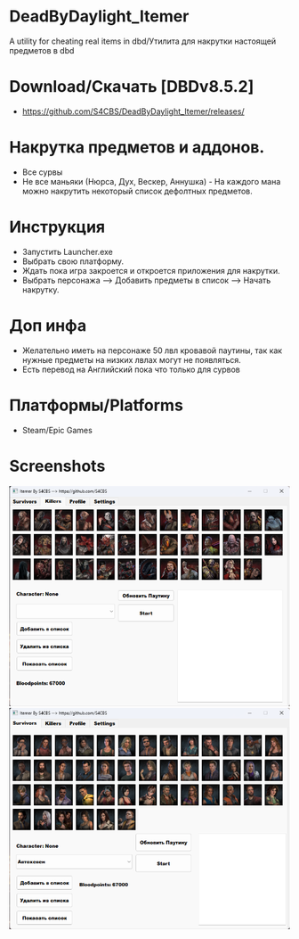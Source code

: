 # DeadByDaylight_Itemer
A utility for cheating real items in dbd/Утилита для накрутки настоящей предметов в dbd

# Download/Скачать [DBDv8.5.2]
- https://github.com/S4CBS/DeadByDaylight_Itemer/releases/

# Накрутка предметов и аддонов. 
- Все сурвы
- Не все маньяки (Нюрса, Дух, Вескер, Аннушка) - На каждого мана можно накрутить некоторый список дефолтных предметов.

# Инструкция
- Запустить Launcher.exe
- Выбрать свою платформу.
- Ждать пока игра закроется и откроется приложения для накрутки.
- Выбрать персонажа --> Добавить предметы в список --> Начать накрутку.

# Доп инфа
- Желательно иметь на персонаже 50 лвл кровавой паутины, так как нужные предметы на низких лвлах могут не появляться.
- Есть перевод на Английский пока что только для сурвов

# Платформы/Platforms
- Steam/Epic Games

# Screenshots
![image1](/images/KIllers.png?raw=true "Killers")
![image2](/images/Survivors.png?raw=true "Survivors")
